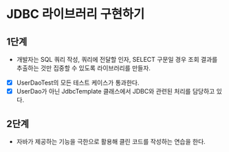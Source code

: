 # JDBC 라이브러리 구현하기

## 1단계
- 개발자는 SQL 쿼리 작성, 쿼리에 전달할 인자, SELECT 구문일 경우 조회 결과를 추출하는 것만 집중할 수 있도록 라이브러리를 만들자.

- [x] UserDaoTest의 모든 테스트 케이스가 통과한다.
- [x] UserDao가 아닌 JdbcTemplate 클래스에서 JDBC와 관련된 처리를 담당하고 있다.

## 2단계
- 자바가 제공하는 기능을 극한으로 활용해 클린 코드를 작성하는 연습을 한다.
